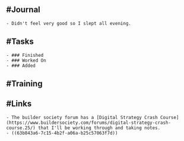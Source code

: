 ## #Journal
	- Didn't feel very good so I slept all evening.
## #Tasks
	- ### Finished
	- ### Worked On
	- ### Added
## #Training
## #Links
	- The builder society forum has a [Digital Strategy Crash Course](https://www.buildersociety.com/forums/digital-strategy-crash-course.25/) that I'll be working through and taking notes.
	- ((63b843a6-7c15-4b2f-a06a-b25c57063f7d))